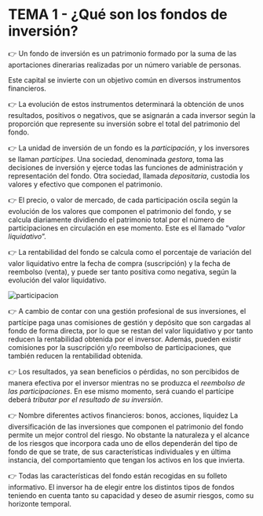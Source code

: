 # TEMA 1 - ¿Qué son los fondos de inversión?

👉 Un fondo de inversión es un patrimonio formado por la suma de las aportaciones dinerarias realizadas por un número variable de personas.

Este capital se invierte con un objetivo común en diversos instrumentos financieros.

👉 La evolución de estos instrumentos determinará la obtención de unos resultados, positivos o negativos, que se asignarán a cada inversor según la proporción que represente su inversión sobre el total del patrimonio del fondo.

👉 La unidad de inversión de un fondo es la _participación_, y los inversores se llaman _partícipes_. Una sociedad, denominada _gestora_, toma las decisiones de inversión y ejerce todas las funciones de administración y representación del fondo. Otra sociedad, llamada _depositaria_, custodia los valores y efectivo que componen el patrimonio.

👉 El precio, o valor de mercado, de cada participación oscila según la evolución de los valores que componen el patrimonio del fondo, y se calcula diariamente dividiendo el patrimonio total por el número de participaciones en circulación en ese momento. Este es el llamado “_valor liquidativo_”.

👉 La rentabilidad del fondo se calcula como el porcentaje de variación del valor liquidativo entre la fecha de compra (suscripción) y la fecha de reembolso (venta), y puede ser tanto positiva como negativa, según la evolución del valor liquidativo.

![participacion](./img/participacion.jpg)

👉 A cambio de contar con una gestión profesional de sus inversiones, el partícipe paga unas comisiones de gestión y depósito que son cargadas al fondo de forma directa, por lo que se restan del valor liquidativo y por tanto reducen la rentabilidad obtenida por el inversor. Además, pueden existir comisiones por la suscripción y/o reembolso de participaciones, que también reducen la rentabilidad obtenida.

👉 Los resultados, ya sean beneficios o pérdidas, no son percibidos de manera efectiva por el inversor mientras no se produzca el _reembolso de las participaciones_. En ese mismo momento, será cuando el partícipe deberá _tributar por el resultado de su inversión_.

👉 Nombre diferentes activos financieros: bonos, acciones, liquidez
La diversificación de las inversiones que componen el patrimonio del fondo permite un mejor control del riesgo. No obstante la naturaleza y el alcance de los riesgos que incorpora cada uno de ellos dependerán del tipo de fondo de que se trate, de sus características individuales y en última instancia, del comportamiento que tengan los activos en los que invierta.

👉 Todas las características del fondo están recogidas en su folleto informativo. El inversor ha de elegir entre los distintos tipos de fondos teniendo en cuenta tanto su capacidad y deseo de asumir riesgos, como su horizonte temporal.
